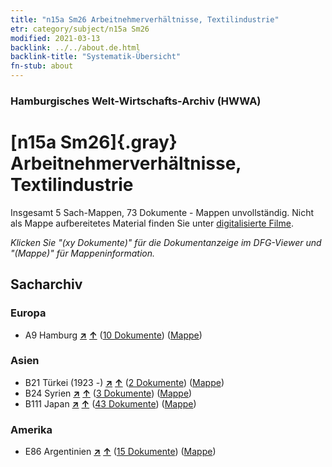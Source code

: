 ```yaml
---
title: "n15a Sm26 Arbeitnehmerverhältnisse, Textilindustrie"
etr: category/subject/n15a Sm26
modified: 2021-03-13
backlink: ../../about.de.html
backlink-title: "Systematik-Übersicht"
fn-stub: about
---
```


### Hamburgisches Welt-Wirtschafts-Archiv (HWWA)
# [n15a Sm26]{.gray}&#8201; Arbeitnehmerverhältnisse, Textilindustrie&#160; 




Insgesamt 5 Sach-Mappen, 73 Dokumente - Mappen unvollständig.
Nicht als Mappe aufbereitetes Material finden Sie unter [digitalisierte Filme](/film/h1_sh).

_Klicken Sie "(xy Dokumente)" für die Dokumentanzeige im DFG-Viewer und "(Mappe)" für Mappeninformation._

## Sacharchiv




### Europa

- A9 Hamburg [**&nearr;**](../../../geo/i/140905/about.de.html "Hamburg (alle Mappen)") [**&uarr;**](../../../geo/about.de.html#A9 "Ländersystematik") (<a href="https://pm20.zbw.eu/dfgview/sh/140905,145232" title="über: Hamburg : Arbeitnehmerverhältnisse, Textilindustrie" target="_blank">10 Dokumente</a>) ([Mappe](../../../../folder/sh/1409xx/140905/1452xx/145232/about.de.html))

### Asien

- B21 Türkei (1923 -) [**&nearr;**](../../../geo/i/141111/about.de.html "Türkei (1923 -) (alle Mappen)") [**&uarr;**](../../../geo/about.de.html#B21 "Ländersystematik") (<a href="https://pm20.zbw.eu/dfgview/sh/141111,145232" title="über: Türkei (1923 -) : Arbeitnehmerverhältnisse, Textilindustrie" target="_blank">2 Dokumente</a>) ([Mappe](../../../../folder/sh/1411xx/141111/1452xx/145232/about.de.html))
- B24 Syrien [**&nearr;**](../../../geo/i/141114/about.de.html "Syrien (alle Mappen)") [**&uarr;**](../../../geo/about.de.html#B24 "Ländersystematik") (<a href="https://pm20.zbw.eu/dfgview/sh/141114,145232" title="über: Syrien : Arbeitnehmerverhältnisse, Textilindustrie" target="_blank">3 Dokumente</a>) ([Mappe](../../../../folder/sh/1411xx/141114/1452xx/145232/about.de.html))
- B111 Japan [**&nearr;**](../../../geo/i/141272/about.de.html "Japan (alle Mappen)") [**&uarr;**](../../../geo/about.de.html#B111 "Ländersystematik") (<a href="https://pm20.zbw.eu/dfgview/sh/141272,145232" title="über: Japan : Arbeitnehmerverhältnisse, Textilindustrie" target="_blank">43 Dokumente</a>) ([Mappe](../../../../folder/sh/1412xx/141272/1452xx/145232/about.de.html))

### Amerika

- E86 Argentinien [**&nearr;**](../../../geo/i/141692/about.de.html "Argentinien (alle Mappen)") [**&uarr;**](../../../geo/about.de.html#E86 "Ländersystematik") (<a href="https://pm20.zbw.eu/dfgview/sh/141692,145232" title="über: Argentinien : Arbeitnehmerverhältnisse, Textilindustrie" target="_blank">15 Dokumente</a>) ([Mappe](../../../../folder/sh/1416xx/141692/1452xx/145232/about.de.html))


